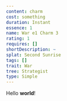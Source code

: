 ```yaml
---
content: charm
cost: something
duration: Instant
essence: 1
name: War e1 Charm 3
rating: 1
requires: []
shortDescription: ~
splat: Second Sunrise
tags: []
trait: War
tree: Strategist
type: Simple
---
```


Hello **world**!
